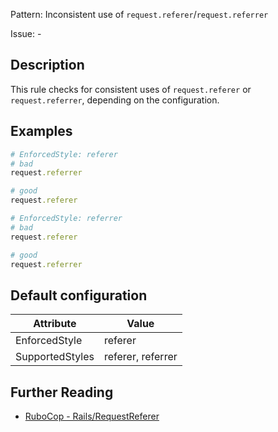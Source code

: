 Pattern: Inconsistent use of `request.referer`/`request.referrer`

Issue: -

## Description

This rule checks for consistent uses of `request.referer` or `request.referrer`, depending on the configuration.

## Examples

```ruby
# EnforcedStyle: referer
# bad
request.referrer

# good
request.referer

# EnforcedStyle: referrer
# bad
request.referer

# good
request.referrer
```

## Default configuration

Attribute | Value
--- | ---
EnforcedStyle | referer
SupportedStyles | referer, referrer

## Further Reading

* [RuboCop - Rails/RequestReferer](https://docs.rubocop.org/rubocop-rails/cops_rails.html#railsrequestreferer)
